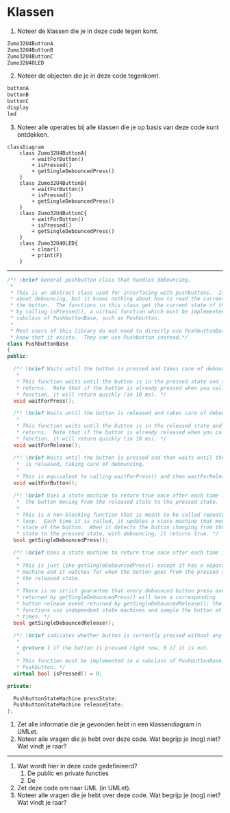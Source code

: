 # Klassen

1.  Noteer de klassen die je in deze code tegen komt.
```cpp
Zumo32U4ButtonA
Zumo32U4ButtonB
Zumo32U4ButtonC
Zumo32U4OLED
```
2.  Noteer de objecten die je in deze code tegenkomt.
   ```cpp
   buttonA 
   buttonB 
   buttonC
   display 
   led 
   ```
3.   Noteer alle operaties bij alle klassen die je op basis van deze code kunt ontdekken.
```mermaid classDiagram 
classDiagram
    class Zumo32U4ButtonA{
	    + waitForButton()
		+ isPressed()
		+ getSingleDebouncedPress()
    }
    class Zumo32U4ButtonB{
	    + waitForButton()
	    + isPressed()
	    + getSingleDebouncedPress()
    }
    class Zumo32U4ButtonC{
	    + waitForButton()
	    + isPressed()
	    + getSingleDebouncedPress()
    }
    class Zumo32U4OLED{
        + clear()
        + print(F)
    }
```

---
```cpp
/*! \brief General pushbutton class that handles debouncing.
 *
 * This is an abstract class used for interfacing with pushbuttons.  It knows
 * about debouncing, but it knows nothing about how to read the current state of
 * the button.  The functions in this class get the current state of the button
 * by calling isPressed(), a virtual function which must be implemented in a
 * subclass of PushbuttonBase, such as Pushbutton.
 *
 * Most users of this library do not need to directly use PushbuttonBase or even
 * know that it exists.  They can use Pushbutton instead.*/
class PushbuttonBase
{
public:

  /*! \brief Waits until the button is pressed and takes care of debouncing.
   *
   * This function waits until the button is in the pressed state and then
   * returns.  Note that if the button is already pressed when you call this
   * function, it will return quickly (in 10 ms). */
  void waitForPress();

  /*! \brief Waits until the button is released and takes care of debouncing.
   *
   * This function waits until the button is in the released state and then
   * returns.  Note that if the button is already released when you call this
   * function, it will return quickly (in 10 ms). */
  void waitForRelease();

  /*! \brief Waits until the button is pressed and then waits until the button
   *  is released, taking care of debouncing.
   *
   * This is equivalent to calling waitForPress() and then waitForRelease(). */
  void waitForButton();

  /*! \brief Uses a state machine to return true once after each time it detects
   *  the button moving from the released state to the pressed state.
   *
   * This is a non-blocking function that is meant to be called repeatedly in a
   * loop.  Each time it is called, it updates a state machine that monitors the
   * state of the button.  When it detects the button changing from the released
   * state to the pressed state, with debouncing, it returns true. */
  bool getSingleDebouncedPress();

  /*! \brief Uses a state machine to return true once after each time it detects the button moving from the pressed state to the released state.
   *
   * This is just like getSingleDebouncedPress() except it has a separate state
   * machine and it watches for when the button goes from the pressed state to
   * the released state.
   *
   * There is no strict guarantee that every debounced button press event
   * returned by getSingleDebouncedPress() will have a corresponding
   * button release event returned by getSingleDebouncedRelease(); the two
   * functions use independent state machines and sample the button at different
   * times. */
  bool getSingleDebouncedRelease();

  /*! \brief indicates whether button is currently pressed without any debouncing.
   *
   * @return 1 if the button is pressed right now, 0 if it is not.
   *
   * This function must be implemented in a subclass of PushbuttonBase, such as
   * Pushbutton. */
  virtual bool isPressed() = 0;

private:

  PushbuttonStateMachine pressState;
  PushbuttonStateMachine releaseState;
};
```

1.  Zet alle informatie die je gevonden hebt in een klassendiagram in UMLet.
2.  Noteer alle vragen die je hebt over deze code. Wat begrijp je (nog) niet? Wat vindt je raar?

---

1.  Wat wordt hier in deze code gedefinieerd?
	1. De public en private functies
	2. De 
2.  Zet deze code om naar UML (in UMLet).
3.  Noteer alle vragen die je hebt over deze code. Wat begrijp je (nog) niet? Wat vindt je raar?

